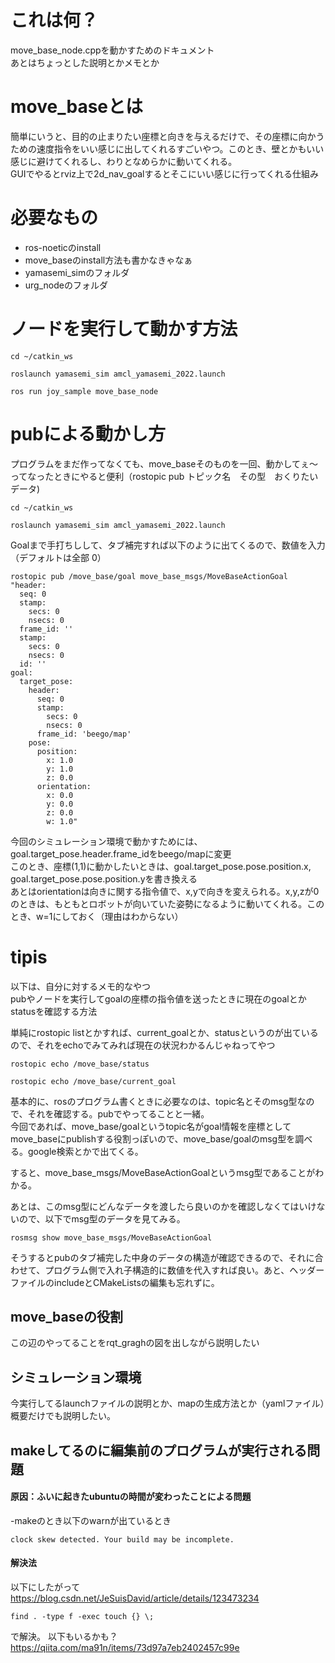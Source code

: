 # これは何？
move_base_node.cppを動かすためのドキュメント</br>
あとはちょっとした説明とかメモとか


# move_baseとは
簡単にいうと、目的の止まりたい座標と向きを与えるだけで、その座標に向かうための速度指令をいい感じに出してくれるすごいやつ。このとき、壁とかもいい感じに避けてくれるし、わりとなめらかに動いてくれる。</br>
GUIでやるとrviz上で2d_nav_goalするとそこにいい感じに行ってくれる仕組み

# 必要なもの
- ros-noeticのinstall
- move_baseのinstall方法も書かなきゃなぁ
- yamasemi_simのフォルダ
- urg_nodeのフォルダ

# ノードを実行して動かす方法
```
cd ~/catkin_ws

roslaunch yamasemi_sim amcl_yamasemi_2022.launch 

ros run joy_sample move_base_node
```

# pubによる動かし方

プログラムをまだ作ってなくても、move_baseそのものを一回、動かしてぇ〜ってなったときにやると便利（rostopic pub トピック名　その型　おくりたいデータ)

```
cd ~/catkin_ws

roslaunch yamasemi_sim amcl_yamasemi_2022.launch 
```
Goalまで手打ちしして、タブ補完すれば以下のように出てくるので、数値を入力（デフォルトは全部 0）

```
rostopic pub /move_base/goal move_base_msgs/MoveBaseActionGoal "header:
  seq: 0
  stamp:
    secs: 0
    nsecs: 0
  frame_id: ''
  stamp:
    secs: 0
    nsecs: 0
  id: ''
goal:
  target_pose:
    header:
      seq: 0
      stamp:
        secs: 0
        nsecs: 0
      frame_id: 'beego/map'
    pose:
      position:
        x: 1.0
        y: 1.0
        z: 0.0
      orientation:
        x: 0.0
        y: 0.0
        z: 0.0
        w: 1.0" 

```
今回のシミュレーション環境で動かすためには、goal.target_pose.header.frame_idをbeego/mapに変更</br>
このとき、座標(1,1)に動かしたいときは、goal.target_pose.pose.position.x, goal.target_pose.pose.position.yを書き換える</br>
あとはorientationは向きに関する指令値で、x,yで向きを変えられる。x,y,zが0のときは、もともとロボットが向いていた姿勢になるように動いてくれる。このとき、w=1にしておく（理由はわからない）

# tipis

以下は、自分に対するメモ的なやつ</br>
pubやノードを実行してgoalの座標の指令値を送ったときに現在のgoalとかstatusを確認する方法

単純にrostopic listとかすれば、current_goalとか、statusというのが出ているので、それをechoでみてみれば現在の状況わかるんじゃねってやつ

```
rostopic echo /move_base/status
```

```
rostopic echo /move_base/current_goal
```

基本的に、rosのプログラム書くときに必要なのは、topic名とそのmsg型なので、それを確認する。pubでやってることと一緒。</br>
今回であれば、move_base/goalというtopic名がgoal情報を座標としてmove_baseにpublishする役割っぽいので、move_base/goalのmsg型を調べる。google検索とかで出てくる。

すると、move_base_msgs/MoveBaseActionGoalというmsg型であることがわかる。</br>

あとは、このmsg型にどんなデータを渡したら良いのかを確認しなくてはいけないので、以下でmsg型のデータを見てみる。
```
rosmsg show move_base_msgs/MoveBaseActionGoal
```
そうするとpubのタブ補完した中身のデータの構造が確認できるので、それに合わせて、プログラム側で入れ子構造的に数値を代入すれば良い。あと、ヘッダーファイルのincludeとCMakeListsの編集も忘れずに。

## move_baseの役割
この辺のやってることをrqt_graghの図を出しながら説明したい

## シミュレーション環境
今実行してるlaunchファイルの説明とか、mapの生成方法とか（yamlファイル）概要だけでも説明したい。

## makeしてるのに編集前のプログラムが実行される問題
#### 原因：ふいに起きたubuntuの時間が変わったことによる問題
-makeのとき以下のwarnが出ているとき
```
clock skew detected. Your build may be incomplete.
```

#### 解決法
以下にしたがって
https://blog.csdn.net/JeSuisDavid/article/details/123473234

```
find . -type f -exec touch {} \;
```
で解決。
以下もいるかも？
https://qiita.com/ma91n/items/73d97a7eb2402457c99e